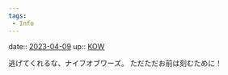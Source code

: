 ```yaml
---
tags:
 - Info
---
```


date:: [2023-04-09](/Daily_Note/2023-04-09.md)
up:: [KOW](Bar/Novel/Nacaria/KOW.md)

逃げてくれるな、ナイフオブワーズ。
ただただお前は刻むために！